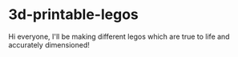 # 3d-printable-legos
Hi everyone, I'll be making different legos which are true to life and accurately dimensioned! 
